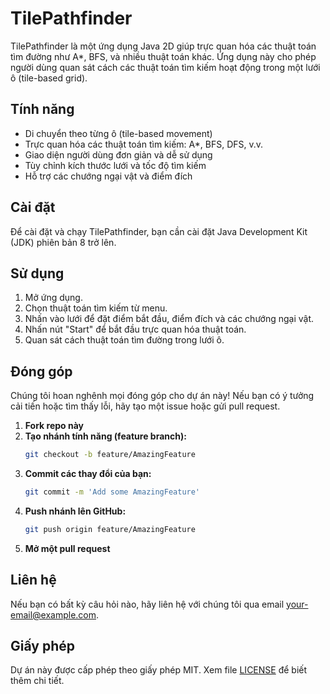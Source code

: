 # TilePathfinder

TilePathfinder là một ứng dụng Java 2D giúp trực quan hóa các thuật toán tìm đường như A*, BFS, và nhiều thuật toán khác. Ứng dụng này cho phép người dùng quan sát cách các thuật toán tìm kiếm hoạt động trong một lưới ô (tile-based grid).

## Tính năng

- Di chuyển theo từng ô (tile-based movement)
- Trực quan hóa các thuật toán tìm kiếm: A*, BFS, DFS, v.v.
- Giao diện người dùng đơn giản và dễ sử dụng
- Tùy chỉnh kích thước lưới và tốc độ tìm kiếm
- Hỗ trợ các chướng ngại vật và điểm đích

## Cài đặt

Để cài đặt và chạy TilePathfinder, bạn cần cài đặt Java Development Kit (JDK) phiên bản 8 trở lên.

## Sử dụng

1. Mở ứng dụng.
2. Chọn thuật toán tìm kiếm từ menu.
3. Nhấn vào lưới để đặt điểm bắt đầu, điểm đích và các chướng ngại vật.
4. Nhấn nút "Start" để bắt đầu trực quan hóa thuật toán.
5. Quan sát cách thuật toán tìm đường trong lưới ô.

## Đóng góp

Chúng tôi hoan nghênh mọi đóng góp cho dự án này! Nếu bạn có ý tưởng cải tiến hoặc tìm thấy lỗi, hãy tạo một issue hoặc gửi pull request.

1. **Fork repo này**
2. **Tạo nhánh tính năng (feature branch):**
    ```sh
    git checkout -b feature/AmazingFeature
    ```
3. **Commit các thay đổi của bạn:**
    ```sh
    git commit -m 'Add some AmazingFeature'
    ```
4. **Push nhánh lên GitHub:**
    ```sh
    git push origin feature/AmazingFeature
    ```
5. **Mở một pull request**

## Liên hệ

Nếu bạn có bất kỳ câu hỏi nào, hãy liên hệ với chúng tôi qua email [your-email@example.com](mailto:your-email@example.com).

## Giấy phép

Dự án này được cấp phép theo giấy phép MIT. Xem file [LICENSE](LICENSE) để biết thêm chi tiết.
